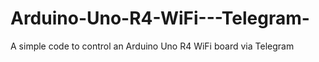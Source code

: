 # Arduino-Uno-R4-WiFi---Telegram-
A simple code to control an Arduino Uno R4 WiFi board via Telegram
